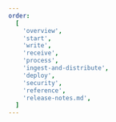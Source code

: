 ```yaml
---
order:
  [
    'overview',
    'start',
    'write',
    'receive',
    'process',
    'ingest-and-distribute',
    'deploy',
    'security',
    'reference',
    'release-notes.md',
  ]
---
```

